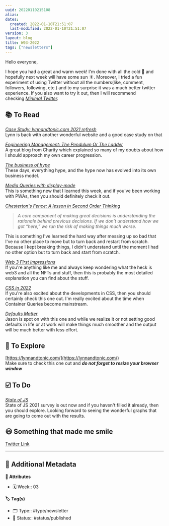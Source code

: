 ```yaml
---
uuid: 20220110215108
alias:
dates:
  created: 2022-01-10T21:51:07
  last-modified: 2022-01-10T21:51:07
version: 3
layout: blog
title: W03-2022
tags: ["newsletters"]
---
```


Hello everyone,

I hope you had a great and warm week! I'm done with all the cold 🥶 and hopefully next week will have some sun ☀️. Moreover, I tried a fun experiment of using Twitter without all the numbers(like, comment, followers, following, etc.) and to my surprise it was a much better twitter experience. If you also want to try it out, then I will recommend checking *[Minimal Twitter](https://wang.sh/minimal-twitter).*

## **📚 To Read**

_[Case Study: lynnandtonic.com 2021 refresh](https://lynnandtonic.com/thoughts/entries/case-study-2021-refresh/)_  
Lynn is back with another wonderful website and a good case study on that

_[Engineering Management: The Pendulum Or The Ladder](https://charity.wtf/2019/01/04/engineering-management-the-pendulum-or-the-ladder/)_  
A great blog from Charity which explained so many of my doubts about how I should approach my own career progression.

_[The business of hype](https://vanschneider.com/blog/the-business-of-hype/)_  
These days, everything hype, and the hype now has evolved into its own business model.

_[Media Queries with display-mode](https://adactio.com/journal/18762)_  
This is something new that I learned this week, and if you've been working with PWAs, then you should definitely check it out.

_[Chesterton's Fence: A lesson in Second Order Thinking](https://fs.blog/chestertons-fence/)_

> _A core component of making great decisions is understanding the rationale behind previous decisions. If we don’t understand how we got “here,” we run the risk of making things much worse._

This is something I've learned the hard way after messing up so bad that I've no other place to move but to turn back and restart from scratch. Because I kept breaking things, I didn't understand until the moment I had no other option but to turn back and start from scratch.

_[Web 3 First Impressions](https://moxie.org/2022/01/07/web3-first-impressions.html)_  
If you're anything like me and always keep wondering what the heck is web3 and all the NFTs and stuff, then this is probably the most detailed explanation you can find about the stuff.

_[CSS in 2022](https://www.bram.us/2021/12/27/css-in-2022/)_  
If you're also excited about the developments in CSS, then you should certainly check this one out. I'm really excited about the time when Container Queries become mainstream.

_[Defaults Matter](https://www.jason.af/defaults-matter)_  
Jason is spot on with this one and while we realize it or not setting good defaults in life or at work will make things much smoother and the output will be much better with less effort.

## **🔭 To Explore**

[https://lynnandtonic.com/](https://lynnandtonic.com/)  
Make sure to check this one out and ***do not forget to resize your browser window***

## **☑️ To Do**

_[State of JS](https://stateofjs.com/)_  
State of JS 2021 survey is out now and if you haven't filled it already, then you should explore. Looking forward to seeing the wonderful graphs that are going to come out with the results.

## **😃 Something that made me smile**

[Twitter Link](https://twitter.com/manisha72617183/status/1481452355283722240)

---

## 📇 Additional Metadata

**🧰 Attributes**

- 🗓️ Week:: 03

**🏷 Tag(s)**

- 🗂 Type:: #type/newsletter
- 🏁 Status:: #status/published

